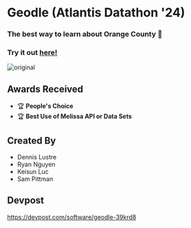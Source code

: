 # Geodle (Atlantis Datathon '24)

### The best way to learn about Orange County 🎯

### Try it out [here!](https://geodle-seven.vercel.app/)

![original](https://github.com/dlustre/geodle/assets/83149801/3d0595bb-31f3-4482-b522-f5d87d9c2359)

## Awards Received

- 🏆 **People's Choice**
- 🏆 **Best Use of Melissa API or Data Sets**

## Created By

- Dennis Lustre
- Ryan Nguyen
- Keisun Luc
- Sam Pittman

## Devpost

https://devpost.com/software/geodle-39krd8
